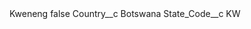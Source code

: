 <?xml version="1.0" encoding="UTF-8"?>
<CustomMetadata xmlns="http://soap.sforce.com/2006/04/metadata" xmlns:xsi="http://www.w3.org/2001/XMLSchema-instance" xmlns:xsd="http://www.w3.org/2001/XMLSchema">
    <label>Kweneng</label>
    <protected>false</protected>
    <values>
        <field>Country__c</field>
        <value xsi:type="xsd:string">Botswana</value>
    </values>
    <values>
        <field>State_Code__c</field>
        <value xsi:type="xsd:string">KW</value>
    </values>
</CustomMetadata>
